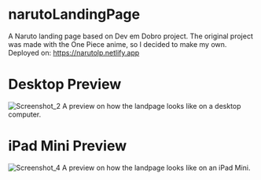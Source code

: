# narutoLandingPage
A Naruto landing page based on Dev em Dobro project. The original project was made with the One Piece anime, so I decided to make my own.
Deployed on: https://narutolp.netlify.app

# Desktop Preview
![Screenshot_2](https://github.com/guivictorfs/narutoLandingPage/assets/44769744/1af304a2-c66a-4a5a-9521-9e2f7011a420)
A preview on how the landpage looks like on a desktop computer.

# iPad Mini Preview
![Screenshot_4](https://github.com/guivictorfs/narutoLandingPage/assets/44769744/6cdb4c73-bb48-4461-b788-0a46e468caea)
A preview on how the landpage looks like on an iPad Mini.
